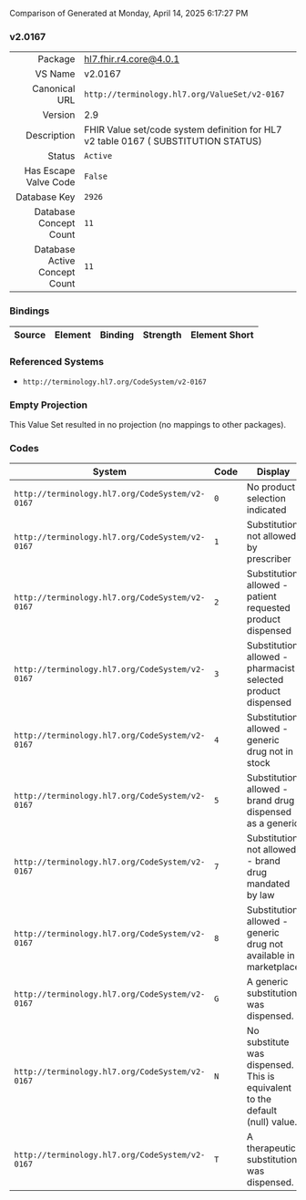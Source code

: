 Comparison of 
Generated at Monday, April 14, 2025 6:17:27 PM

### v2.0167

|      |     |
| ---: | --- |
| Package | hl7.fhir.r4.core@4.0.1 |
| VS Name | v2.0167 |
| Canonical URL | `http://terminology.hl7.org/ValueSet/v2-0167` |
| Version | 2.9 |
| Description | FHIR Value set/code system definition for HL7 v2 table 0167 ( SUBSTITUTION STATUS) |
| Status | `Active` |
| Has Escape Valve Code | `False` |
| Database Key | `2926` |
| Database Concept Count | `11` |
| Database Active Concept Count | `11` |
### Bindings

| Source | Element | Binding | Strength | Element Short |
| ------ | ------- | ------- | -------- | ------------- |

### Referenced Systems

* `http://terminology.hl7.org/CodeSystem/v2-0167`
### Empty Projection

This Value Set resulted in no projection (no mappings to other packages).

### Codes

| System | Code | Display |
| ------ | ---- | ------- |
| `http://terminology.hl7.org/CodeSystem/v2-0167` | `0` | No product selection indicated |
| `http://terminology.hl7.org/CodeSystem/v2-0167` | `1` | Substitution not allowed by prescriber |
| `http://terminology.hl7.org/CodeSystem/v2-0167` | `2` | Substitution allowed - patient requested product dispensed |
| `http://terminology.hl7.org/CodeSystem/v2-0167` | `3` | Substitution allowed - pharmacist selected product dispensed |
| `http://terminology.hl7.org/CodeSystem/v2-0167` | `4` | Substitution allowed - generic drug not in stock |
| `http://terminology.hl7.org/CodeSystem/v2-0167` | `5` | Substitution allowed - brand drug dispensed as a generic |
| `http://terminology.hl7.org/CodeSystem/v2-0167` | `7` | Substitution not allowed - brand drug mandated by law |
| `http://terminology.hl7.org/CodeSystem/v2-0167` | `8` | Substitution allowed - generic drug not available in marketplace |
| `http://terminology.hl7.org/CodeSystem/v2-0167` | `G` | A generic substitution was dispensed. |
| `http://terminology.hl7.org/CodeSystem/v2-0167` | `N` | No substitute was dispensed.  This is equivalent to the default (null) value. |
| `http://terminology.hl7.org/CodeSystem/v2-0167` | `T` | A therapeutic substitution was dispensed. |
